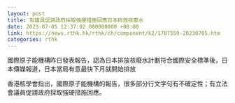 ```yaml
---
layout: post
title: 有議員促請政府採取強硬措施回應日本排放核廢水
date: 2023-07-05 12:37:02.000000000 +08:00
link: https://news.rthk.hk/rthk/ch/component/k2/1707559-20230705.htm
categories: rthk
---
```


國際原子能機構昨日發表報告，認為日本排放核廢水計劃符合國際安全標準後，日本傳媒報道，日本當局有意最快下月就開始排放

香港核學會指出，國際原子能機構的報告，很多部分行文字句有不確定性；有立法會議員促請政府採取強硬措施回應。
